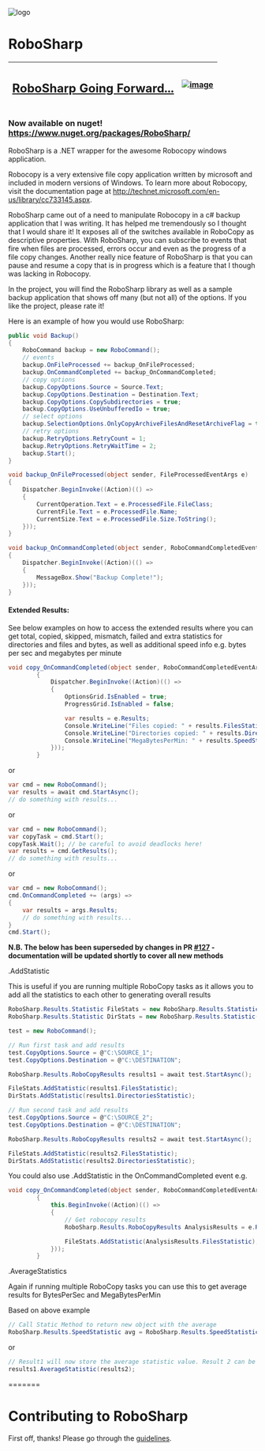 ![logo](robosharp.png?raw=true)
# RoboSharp
| <h2>[RoboSharp Going Forward...](https://github.com/tjscience/RoboSharp/issues/63)</h2> | [![image](https://user-images.githubusercontent.com/3706870/44311401-a9064000-a3b4-11e8-96a3-d308f52aeec1.png)](https://github.com/tjscience/RoboSharp/issues/63) |
| ------ | ----------- |
### Now available on nuget! https://www.nuget.org/packages/RoboSharp/
RoboSharp is a .NET wrapper for the awesome Robocopy windows application.

Robocopy is a very extensive file copy application written by microsoft and included in modern versions of Windows. To learn more about Robocopy, visit the documentation page at http://technet.microsoft.com/en-us/library/cc733145.aspx.

RoboSharp came out of a need to manipulate Robocopy in a c# backup application that I was writing. It has helped me tremendously so I thought that I would share it! It exposes all of the switches available in RoboCopy as descriptive properties. With RoboSharp, you can subscribe to events that fire when files are processed, errors occur and even as the progress of a file copy changes. Another really nice feature of RoboSharp is that you can pause and resume a copy that is in progress which is a feature that I though was lacking in Robocopy.

In the project, you will find the RoboSharp library as well as a sample backup application that shows off many (but not all) of the options. If you like the project, please rate it!

Here is an example of how you would use RoboSharp:

```c#
public void Backup()
{
    RoboCommand backup = new RoboCommand();
    // events
    backup.OnFileProcessed += backup_OnFileProcessed;
    backup.OnCommandCompleted += backup_OnCommandCompleted;
    // copy options
    backup.CopyOptions.Source = Source.Text;
    backup.CopyOptions.Destination = Destination.Text;
    backup.CopyOptions.CopySubdirectories = true;
    backup.CopyOptions.UseUnbufferedIo = true;            
    // select options
    backup.SelectionOptions.OnlyCopyArchiveFilesAndResetArchiveFlag = true;
    // retry options
    backup.RetryOptions.RetryCount = 1;
    backup.RetryOptions.RetryWaitTime = 2;
    backup.Start();
}

void backup_OnFileProcessed(object sender, FileProcessedEventArgs e)
{
    Dispatcher.BeginInvoke((Action)(() =>
    {
        CurrentOperation.Text = e.ProcessedFile.FileClass;
        CurrentFile.Text = e.ProcessedFile.Name;
        CurrentSize.Text = e.ProcessedFile.Size.ToString();
    }));
}

void backup_OnCommandCompleted(object sender, RoboCommandCompletedEventArgs e)
{
    Dispatcher.BeginInvoke((Action)(() =>
    {
        MessageBox.Show("Backup Complete!");
    }));
}
```

#### Extended Results:

See below examples on how to access the extended results where you can get total, copied, skipped, mismatch, failed and extra statistics for directories and files and bytes, as well as additional speed info e.g. bytes per sec and megabytes per minute

```c#
void copy_OnCommandCompleted(object sender, RoboCommandCompletedEventArgs e)
        {
            Dispatcher.BeginInvoke((Action)(() =>
            {
                OptionsGrid.IsEnabled = true;
                ProgressGrid.IsEnabled = false;

                var results = e.Results;
                Console.WriteLine("Files copied: " + results.FilesStatistic.Copied);
                Console.WriteLine("Directories copied: " + results.DirectoriesStatistic.Copied);
                Console.WriteLine("MegaBytesPerMin: " + results.SpeedStatistic.MegaBytesPerMin);
            }));
        }
```

or

```c#
var cmd = new RoboCommand();
var results = await cmd.StartAsync();
// do something with results...
```

or

```c#
var cmd = new RoboCommand();
var copyTask = cmd.Start();
copyTask.Wait(); // be careful to avoid deadlocks here!
var results = cmd.GetResults();
// do something with results...
```

or

```c#
var cmd = new RoboCommand();
cmd.OnCommandCompleted += (args) => 
{
    var results = args.Results;
    // do something with results...
}
cmd.Start();
```

**N.B. The below has been superseded by changes in PR [#127](https://github.com/tjscience/RoboSharp/pull/127) - documentation will be updated shortly to cover all new methods**

.AddStatistic

This is useful if you are running multiple RoboCopy tasks as it allows you to add all the statistics to each other to generating overall results

```c#
RoboSharp.Results.Statistic FileStats = new RoboSharp.Results.Statistic();
RoboSharp.Results.Statistic DirStats = new RoboSharp.Results.Statistic();

test = new RoboCommand();

// Run first task and add results
test.CopyOptions.Source = @"C:\SOURCE_1";
test.CopyOptions.Destination = @"C:\DESTINATION";

RoboSharp.Results.RoboCopyResults results1 = await test.StartAsync();

FileStats.AddStatistic(results1.FilesStatistic);
DirStats.AddStatistic(results1.DirectoriesStatistic);

// Run second task and add results
test.CopyOptions.Source = @"C:\SOURCE_2";
test.CopyOptions.Destination = @"C:\DESTINATION";

RoboSharp.Results.RoboCopyResults results2 = await test.StartAsync();

FileStats.AddStatistic(results2.FilesStatistic);
DirStats.AddStatistic(results2.DirectoriesStatistic);
```

You could also use .AddStatistic in the OnCommandCompleted event e.g.

```c#
void copy_OnCommandCompleted(object sender, RoboCommandCompletedEventArgs e)
        {
            this.BeginInvoke((Action)(() =>
            {
                // Get robocopy results 
                RoboSharp.Results.RoboCopyResults AnalysisResults = e.Results;

                FileStats.AddStatistic(AnalysisResults.FilesStatistic);
            }));
        }
```

.AverageStatistics

Again if running multiple RoboCopy tasks you can use this to get average results for BytesPerSec and MegaBytesPerMin 

Based on above example

```c#
// Call Static Method to return new object with the average
RoboSharp.Results.SpeedStatistic avg = RoboSharp.Results.SpeedStatistic.AverageStatistics(new RoboSharp.Results.SpeedStatistic[] { results1.SpeedStatistic, results2.SpeedStatistic });
```

or

```c#
// Result1 will now store the average statistic value. Result 2 can be disposed or or re-used for additional RoboCopy commands.
results1.AverageStatistic(results2);
```

=======

# Contributing to RoboSharp

First off, thanks! Please go through the [guidelines](CONTRIBUTING.md).
